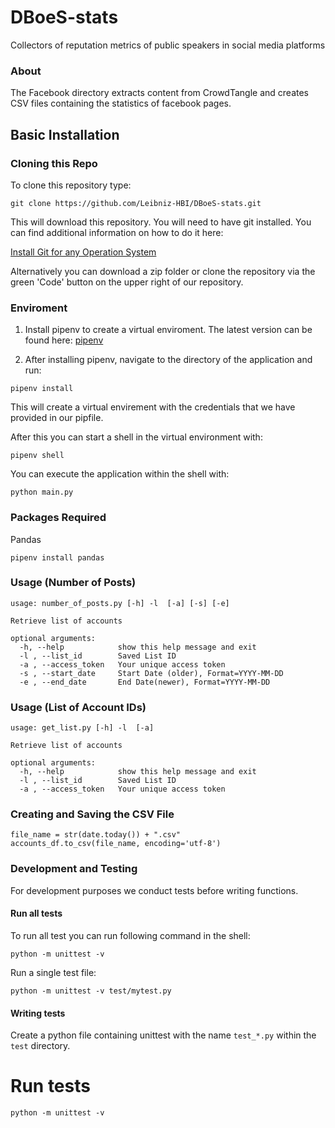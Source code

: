 # DBoeS-stats
Collectors of reputation metrics of public speakers in social media platforms 

### About

The Facebook directory extracts content from CrowdTangle and creates CSV files containing the statistics of facebook pages. 
## Basic Installation

### Cloning this Repo

To clone this repository type:

```
git clone https://github.com/Leibniz-HBI/DBoeS-stats.git
```

This will download this repository. You will need to have git installed.
You can find additional information on how to do it here:

[Install Git for any Operation System](https://github.com/git-guides/install-git)

Alternatively you can download a zip folder or clone the repository via the green 'Code' button on the upper right of our repository.

### Enviroment 

1. Install pipenv to create a virtual enviroment. The latest version can be found here:
[pipenv](https://pipenv.readthedocs.io/en/latest)

2. After installing pipenv, navigate to the directory of the application and run:

```
pipenv install
```
This will create a virtual envirement with the credentials that we have provided in
our pipfile. 

After this you can start a shell in the virtual environment with:

```
pipenv shell
```

You can execute the application within the shell with:

```
python main.py
```
### Packages Required
Pandas
```
pipenv install pandas
```

### Usage (Number of Posts)
```
usage: number_of_posts.py [-h] -l  [-a] [-s] [-e]

Retrieve list of accounts

optional arguments:
  -h, --help            show this help message and exit
  -l , --list_id        Saved List ID
  -a , --access_token   Your unique access token
  -s , --start_date     Start Date (older), Format=YYYY-MM-DD
  -e , --end_date       End Date(newer), Format=YYYY-MM-DD
```
### Usage (List of Account IDs)
```
usage: get_list.py [-h] -l  [-a]

Retrieve list of accounts

optional arguments:
  -h, --help            show this help message and exit
  -l , --list_id        Saved List ID
  -a , --access_token   Your unique access token
```
### Creating and Saving the CSV File
```
file_name = str(date.today()) + ".csv"
accounts_df.to_csv(file_name, encoding='utf-8')
```
### Development and Testing

For development purposes we conduct tests before writing functions. 

#### Run all tests

To run all test you can run following command in the shell:

```
python -m unittest -v
```

Run a single test file:

```
python -m unittest -v test/mytest.py
```

#### Writing tests

Create a python file containing unittest with the name `test_*.py` within the `test` directory.

# Run tests

```
python -m unittest -v
```
